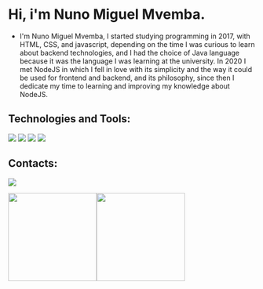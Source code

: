 # Hi, i'm Nuno Miguel Mvemba.

- I'm Nuno Miguel Mvemba, I started studying programming in 2017, with HTML, CSS, and javascript, depending on the time I was curious to learn about backend technologies, and I had the choice of Java language because it was the language I was learning at the university. In 2020 I met NodeJS in which I fell in love with its simplicity and the way it could be used for frontend and backend, and its philosophy, since then I dedicate my time to learning and improving my knowledge about NodeJS.

## Technologies and Tools:
<img src="https://cdn.jsdelivr.net/gh/devicons/devicon/icons/javascript/javascript-original.svg" />
<img src="https://cdn.jsdelivr.net/gh/devicons/devicon/icons/nodejs/nodejs-original-wordmark.svg" />
<img src="https://cdn.jsdelivr.net/gh/devicons/devicon/icons/docker/docker-original.svg" />
<img src="https://cdn.jsdelivr.net/gh/devicons/devicon/icons/git/git-original.svg" />

## Contacts:
<a href="https://www.linkedin.com/in/nuno-miguel-mvemba-774ab6206/" target="_blank"><img src="https://img.shields.io/badge/-LinkedIn-%230077B5?style=for-the-badge&logo=linkedin&logoColor=white" target="_blank"></a></div>

<div><a href="https://github.com/seu-usuário-aqui"><img height="180em" src="https://github-readme-stats.vercel.app/api/top-langs/?username=seu-usuário-aqui&layout=compact&langs_count=7&theme=dracula"/><img height="180em" src="https://github-readme-stats.vercel.app/api?username=nunosirijc23&show_icons=true&theme=dracula&include_all_commits=true&count_private=true"/></div>

<!---
nunosirijc23/nunosirijc23 is a ✨ special ✨ repository because its `README.md` (this file) appears on your GitHub profile.
You can click the Preview link to take a look at your changes.
--->
